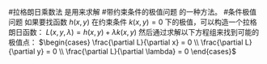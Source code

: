 #拉格朗日乘数法 是用来求解 #带约束条件的极值问题 的一种方法。  #条件极值问题 
如果要找函数 $h(x,y)$ 在约束条件 $k(x,y)=0$ 下的极值，可以构造一个拉格朗日函数：
$L(x, y, \lambda) = h(x, y) + \lambda k(x, y)$
然后通过求解以下方程组来找到可能的极值点：
$\begin{cases} \frac{\partial L}{\partial x} = 0 \\ \frac{\partial L}{\partial y} = 0 \\ \frac{\partial L}{\partial \lambda} = 0 \end{cases}$
